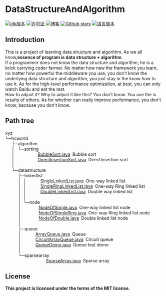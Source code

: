 # DataStructureAndAlgorithm
[![jdk版本](https://img.shields.io/badge/java-1.8+-green.svg)](https://www.oracle.com/technetwork/java/javase/downloads/jdk8-downloads-2133151.html)
[![许可证](https://img.shields.io/badge/license-MIT-blue.svg)](https://github.com/z875479694h/DataStructureAndAlgorithm/blob/master/LICENSE)
[![博客](https://img.shields.io/badge/blog-Kenith–Zhang-blueviolet.svg)](https://hcworld.xyz)
[![Github stars](https://img.shields.io/github/stars/z875479694h/DataStructureAndAlgorithm.svg)](https://github.com/z875479694h/DataStructureAndAlgorithm)
[![语言版本](https://img.shields.io/badge/language-Chinese-red.svg)](https://github.com/z875479694h/DataStructureAndAlgorithm/blob/master/README.md)
## Introduction
This is a project of learning data structure and algorithm. As we all know,**essence of program is data structure + algorithm**.  
If a programmer does not know the data structure and algorithm, he is a brick carrying coder farmer.
No matter how new the framework you learn, no matter how powerful the middleware you use, you don't know the underlying data structure and algorithm, you just stay in the know how to use it. As for the high-level performance optimization, at best, you can only watch Baidu and eat the rest.  
How to adjust it? Why to adjust it like this? You don't know. You use the is results of others. As for whether can really improve performance, you don't know, because you don't know.
## Path tree
xyz  
└─hcworld  
&ensp;&ensp;&ensp;├─algorithm  
&ensp;&ensp;&ensp;│&ensp;&nbsp;└─sorting  
&ensp;&ensp;&ensp;│&emsp;&emsp;&emsp;&emsp;&emsp;&nbsp;[BubbleSort.java](https://github.com/z875479694h/DataStructureAndAlgorithm/blob/master/src/xyz/hcworld/algorithm/sorting/BubbleSort.java "Bubble sort")&ensp;Bubble sort  
&ensp;&ensp;&ensp;│&emsp;&emsp;&emsp;&emsp;&emsp;&nbsp;[DirectInsertionSort.java](https://github.com/z875479694h/DataStructureAndAlgorithm/blob/master/src/xyz/hcworld/algorithm/sorting/DirectInsertionSort.java "DirectInsertion sort")&ensp;DirectInsertion sort  
&ensp;&ensp;&ensp;│    
&ensp;&ensp;&ensp;└─datastructure    
&ensp;&ensp;&ensp;&ensp;&ensp;&ensp;├─linkedlist    
&ensp;&ensp;&ensp;&ensp;&ensp;&ensp;│&ensp;│&emsp;&emsp;&emsp;&nbsp;[SingleLinkedList.java](https://github.com/z875479694h/DataStructureAndAlgorithm/blob/master/src/xyz/hcworld/datastructure/linkedlist/SingleLinkedList.java "One-way linked list")&ensp;One-way linked list  
&ensp;&ensp;&ensp;&ensp;&ensp;&ensp;│&ensp;│&emsp;&emsp;&emsp;&nbsp;[SingleRingLinkedList.java](https://github.com/z875479694h/DataStructureAndAlgorithm/blob/master/src/xyz/hcworld/datastructure/linkedlist/SingleRingLinkedList.java "One-way Ring linked list")&ensp;One-way Ring linked list  
&ensp;&ensp;&ensp;&ensp;&ensp;&ensp;│&ensp;│&emsp;&emsp;&emsp;&nbsp;[DoubleLinkedList.java](https://github.com/z875479694h/DataStructureAndAlgorithm/blob/master/src/xyz/hcworld/datastructure/linkedlist/DoubleLinkedList.java "Two way linked list")&ensp;Double way linked list  
&ensp;&ensp;&ensp;&ensp;&ensp;&ensp;│&ensp;│   
&ensp;&ensp;&ensp;&ensp;&ensp;&ensp;│&ensp;└─node   
&ensp;&ensp;&ensp;&ensp;&ensp;&ensp;│&emsp;&emsp;&emsp;&emsp;[NodeOfSingle.java](https://github.com/z875479694h/DataStructureAndAlgorithm/blob/master/src/xyz/hcworld/datastructure/linkedlist/node/NodeOfSingle.java "One-way linked list node")&ensp;One-way linked list node  
&ensp;&ensp;&ensp;&ensp;&ensp;&ensp;│&emsp;&emsp;&emsp;&emsp;[NodeOfSingleRing.java](https://github.com/z875479694h/DataStructureAndAlgorithm/blob/master/src/xyz/hcworld/datastructure/linkedlist/node/NodeOfSingleRing.java "One-way Ring linked list node")&ensp;One-way Ring linked list node  
&ensp;&ensp;&ensp;&ensp;&ensp;&ensp;│&emsp;&emsp;&emsp;&emsp;[NodeOfDouble.java](https://github.com/z875479694h/DataStructureAndAlgorithm/blob/master/src/xyz/hcworld/datastructure/linkedlist/node/NodeOfDouble.java "Double linked list node")&ensp;Double linked list node  
&ensp;&ensp;&ensp;&ensp;&ensp;&ensp;│   
&ensp;&ensp;&ensp;&ensp;&ensp;&ensp;├─queue   
&ensp;&ensp;&ensp;&ensp;&ensp;&ensp;│&emsp;&emsp;&emsp;&nbsp;[ArrayQueue.java](https://github.com/z875479694h/DataStructureAndAlgorithm/blob/master/src/xyz/hcworld/datastructure/queue/ArrayQueue.java "Queue")&ensp;Queue  
&ensp;&ensp;&ensp;&ensp;&ensp;&ensp;│&emsp;&emsp;&emsp;&nbsp;[CircuitArrayQueue.java](https://github.com/z875479694h/DataStructureAndAlgorithm/blob/master/src/xyz/hcworld/datastructure/queue/CircuitArrayQueue.java "Circuit Queue")&ensp;Circuit queue  
&ensp;&ensp;&ensp;&ensp;&ensp;&ensp;│&emsp;&emsp;&emsp;&nbsp;[QueueDemo.java](https://github.com/z875479694h/DataStructureAndAlgorithm/blob/master/src/xyz/hcworld/datastructure/queue/QueueDemo.java "Queue test")&ensp;Queue test demo  
&ensp;&ensp;&ensp;&ensp;&ensp;&ensp;│    
&ensp;&ensp;&ensp;&ensp;&ensp;&ensp;└─sparsearray    
&ensp;&ensp;&ensp;&ensp;&ensp;&ensp;&ensp;&ensp;&ensp;&ensp;&ensp;&nbsp;&ensp;&ensp;&ensp;&ensp;&ensp;&ensp;&ensp;[SparseArray.java](https://github.com/z875479694h/DataStructureAndAlgorithm/blob/master/src/xyz/hcworld/datastructure/sparsearray/SparseArray.java "Sparse array")&ensp;Sparse array  

## License
**This project is licensed under the terms of the MIT license.**
